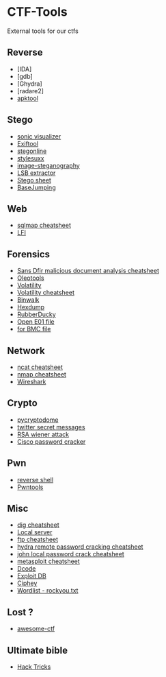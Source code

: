 # CTF-Tools
External tools for our ctfs

## Reverse
  * [IDA]
  * [gdb]
  * [Ghydra]
  * [radare2]
  * [apktool](https://ibotpeaches.github.io/Apktool/)

## Stego
  * [sonic visualizer](https://www.sonicvisualiser.org/)
  * [Exiftool](https://github.com/exiftool/exiftool)
  * [stegonline](https://stegonline.georgeom.net/upload)
  * [stylesuxx](https://stylesuxx.github.io/steganography/)
  * [image-steganography](https://incoherency.co.uk/image-steganography/)
  * [LSB extractor](https://github.com/RobinDavid/LSB-Steganography)
  * [Stego sheet](https://0xrick.github.io/lists/stego/)
  * [BaseJumping](https://github.com/TeamNameBE/CTF-Tools/blob/main/stegoTool/decodeBase.py)

## Web
  * [sqlmap cheatsheet](https://github.com/andrewjkerr/security-cheatsheets/blob/master/sqlmap)
  * [LFI](https://ruuand.github.io/Local_File_Include/)

## Forensics
  * [Sans Dfir malicious document analysis cheatsheet](https://digital-forensics.sans.org/media/analyzing-malicious-document-files.pdf)
  * [Oleotools](https://github.com/decalage2/oletools/wiki)
  * [Volatility](https://github.com/volatilityfoundation/volatility)
  * [Volatility cheatsheet](https://book.hacktricks.xyz/forensics/volatility-examples)
  * [Binwalk]()
  * [Hexdump]()
  * [RubberDucky](https://ducktoolkit.com/decode)
  * [Open E01 file](https://www.andreafortuna.org/2018/04/11/how-to-mount-an-ewf-image-file-e01-on-linux/)
  * [for BMC file](https://github.com/ANSSI-FR/bmc-tools)

## Network
  * [ncat cheatsheet](https://github.com/andrewjkerr/security-cheatsheets/blob/master/ncat)
  * [nmap cheatsheet](https://github.com/andrewjkerr/security-cheatsheets/blob/master/nmap)
  * [Wireshark]()

## Crypto
  * [pycryptodome](https://pycryptodome.readthedocs.io/en/latest/src/util/util.html)
  * [twitter secret messages](https://twsteg.devsec.fr/)
  * [RSA wiener attack](https://github.com/pablocelayes/rsa-wiener-attack)
  * [Cisco password cracker](https://www.ifm.net.nz/cookbooks/cisco-ios-enable-secret-password-cracker.html)

## Pwn
  * [reverse shell](https://github.com/andrewjkerr/security-cheatsheets/blob/master/reverse_shell)
  * [Pwntools](https://github.com/Gallopsled/pwntools/)

## Misc
  * [dig cheatsheet](https://github.com/andrewjkerr/security-cheatsheets/blob/master/dig)
  * [Local server](https://github.com/andrewjkerr/security-cheatsheets/blob/master/create_local_server)
  * [ftp cheatsheet](https://github.com/andrewjkerr/security-cheatsheets/blob/master/ftp)
  * [hydra remote password cracking cheatsheet](https://github.com/andrewjkerr/security-cheatsheets/blob/master/hydra)
  * [john local password crack cheatsheet](https://github.com/andrewjkerr/security-cheatsheets/blob/master/john)
  * [metasploit cheatsheet](https://github.com/andrewjkerr/security-cheatsheets/blob/master/metasploit)
  * [Dcode](https://www.dcode.fr/en)
  * [Exploit DB](https://www.exploit-db.com/)
  * [Ciphey](https://github.com/Ciphey/Ciphey)
  * [Wordlist - rockyou.txt](https://www.scrapmaker.com/data/wordlists/dictionaries/rockyou.txt)

## Lost ?
  * [awesome-ctf](https://github.com/apsdehal/awesome-ctf)

## Ultimate bible
  * [Hack Tricks](https://book.hacktricks.xyz/)

